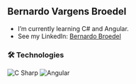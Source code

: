 ## Bernardo Vargens Broedel

- I’m currently learning C# and Angular.
- See my LinkedIn: [Bernardo Broedel](https://www.linkedin.com/in/bernardo-broedel-139aa11ab/)

### 🛠 Technologies


![C Sharp](https://img.shields.io/badge/-C%20Sharp-239120?logo=C%20Sharp&logoColor=white&style=plastic)
![Angular](https://img.shields.io/badge/-Angular-DD0031?logo=angular&logoColor=white&style=plastic)
